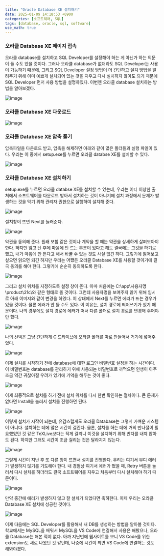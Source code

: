```yaml
---
title: "Oracle Database XE 설치하기"
date: 2025-01-09 14:18:53 +0900
categories: [소프트웨어, SQL]
tags: [database, oracle, sql, software]
use_math: true
---
```


### 오라클 Database XE 페이지 접속
오라클 database를 설치하고 SQL Developer를 설정해야 하는 게 아닌가 하는 의문이 들 수도 있을 것이다. 그러나 오라클 database가 없더라도 SQL Developer는 사용이 가능하기 때문에, 그리고 SQL Developer 설정 방법이 더 간단하고 설치 방법을 알려주기 위해 이미 예쁘게 설치되어 있는 것을 지우고 다시 설치하지 않아도 되기 때문에 SQL Developer 먼저 사용 방법을 설명하였다. 이번엔 오라클 database 설치하는 방법을 알아보겠다.

![image](https://www.dropbox.com/scl/fi/qsyztoiar75ywko5c7knk/2501090002-1.jpg?rlkey=l0rs5ioiznptxc55q3dyc2omv&st=8w26wk32&raw=1)

### 오라클 Database XE 다운로드


![image](https://www.dropbox.com/scl/fi/iutxds0vi9h4707wjx432/2501090002-2.jpg?rlkey=wlxaf9a2zc6krh9nt7dohtwxu&st=2xkgmtra&raw=1)

### 오라클 Database XE 압축 풀기
압축파일을 다운로드 받고, 압축을 해제하면 아래와 같이 많은 폴더들과 실행 파일이 있다. 우리는 이 중에서 setup.exe를 누르면 오라클 databse XE를 설치할 수 있다.

![image](https://www.dropbox.com/scl/fi/eqw9ly69am1p9beacjrbq/2501090002-3.jpg?rlkey=b6v0l2o6869wquk2qlrxhaqpw&st=o0f188m0&raw=1)

### 오라클 Database XE 설치하기
setup.exe를 누르면 오라클 databse XE를 설치할 수 있는데, 우리는 어디 이상한 출처에서 소프트웨어를 다운로드 받아서 설치하는 것이 아니기에 설치 과정에서 문제가 발생하는 것을 막기 위해 관리자 권한으로 실행하여 설치해 준다.

![image](https://www.dropbox.com/scl/fi/lwatfz5vfjaqj2g0avx8z/2501090002-4.jpg?rlkey=xdpn803g622awti23tkc3rzky&st=hvb4m7lf&raw=1)

설치창이 뜨면 Next를 눌러준다.

![image](https://www.dropbox.com/scl/fi/pg9e1dpwuy7gmie28ige2/2501090002-5.jpg?rlkey=raspggowmfx3p1hgi46ydl3ie&st=107rlf5d&raw=1)

약관을 동의해 준다. 원래 보험 같은 것이나 계약을 할 때는 약관을 상세하게 살펴보아야 한다. 하지만 읽고 난 후에 마음에 안 드는 부분이 있다고 해도 결국에는 그것을 하기로 했고, 내가 마음에 안 든다고 해서 바꿀 수 있는 것도 사실 없긴 하다. 그렇기에 읽어보고 싶으면 읽으면 되긴 하지만 우리는 어쨌든 오라클 Database XE를 사용할 것이기에 결국 동의를 해야 한다. 그렇기에 순순히 동의하도록 한다.

![image](https://www.dropbox.com/scl/fi/ybbsli2thjq35ikg3m2yy/2501090002-6.jpg?rlkey=rgh2kichckkdow37apxihu1wb&st=sassqn1y&raw=1)

그리고 설치 위치를 지정하도록 설정 창이 뜬다. 아마 처음에는 C:\app\사용자명\product\21c\와 같은 형태로 뜰 것이다. 그런데 사용자명을 보여주지 않기 위해 임시로 아래 이미지와 같이 변경을 하였다. 이 상태에서 Next를 누르면 에러가 뜨는 경우가 있을 것이다. 물론 에러가 안 뜰 수도 있다. 이 이유는, 설치 경로에 띄어쓰기가 있기 때문이다. 나의 경우에도 설치 경로에 에러가 떠서 다른 폴더로 설치 경로를 변경해 주어야만 했다.

![image](https://www.dropbox.com/scl/fi/fikansq7usbnr8ys81x0n/2501090002-7.jpg?rlkey=0lqlecxuny0an0nmvzb9vo4t9&st=phuh99el&raw=1)

나의 선택은 그냥 간단하게 C 드라이브에 오라클 폴더를 따로 만들어서 거기에 넣어주었다.

![image](https://www.dropbox.com/scl/fi/rqv4qjjoixtcum8t0ncw3/2501090002-8.jpg?rlkey=xtjd4i92k3c5yboc12cyc0pvy&st=bwlw4ig2&raw=1)

이제 설치를 시작하기 전에 database에 대한 로그인 비밀번호 설정을 하는 시간이다. 이 비밀번호는 database를 관리하기 위해 사용되는 비밀번호로 까먹으면 인생이 아주 조금 약간 귀찮아질 우려가 있기에 기억을 해두는 것이 좋다.

![image](https://www.dropbox.com/scl/fi/dzdl7qx8rijg7paotzti2/2501090002-9.jpg?rlkey=4lvz42n20p4mkokb0gze0vgv2&st=9h3fs1ry&raw=1)

이제 최종적으로 설치를 하기 전에 설치 위치를 다시 한번 확인하는 절차이다. 큰 문제가 없다면 Install을 눌러서 설치를 진행하면 된다. 

![image](https://www.dropbox.com/scl/fi/l3os2dt7nmwu0nd328q52/2501090002-10.jpg?rlkey=x3mgxwr5g4ag5cyk9il4birh9&st=0rgr9ryn&raw=1)

이렇게 설치가 시작이 되는데, 유감스럽게도 오라클 Database는 그렇게 가벼운 시스템이 아니다. 설치하는 데에 많은 시간이 걸린다. 물론, 설치를 하는 데에 거의 반나절이 필요했었던 것 같은 TeXLive보다는 적게 걸리니 이것을 설치하기 위해 반차를 내지 않아도 된다. 하지만 그래도 시간이 조금 걸리는 것은 달라지지 않는다.

![image](https://www.dropbox.com/scl/fi/ib100nuk7n9lsvy24cscy/2501090002-11.jpg?rlkey=zorydqfgvl0wreh4s5ceeolkg&st=v1xbd6vc&raw=1)

그렇게 시간이 지난 후 또 다른 창이 뜨면서 설치를 진행한다. 우리는 여기서 부디 에러가 발생하지 않기를 기도해야 한다. 내 경험상 여기서 에러가 떴을 때, Retry 버튼을 눌러서 다시 설치를 하더라도 결국 소프트웨어를 지우고 처음부터 다시 설치해야 하기 때문이다.

![image](https://www.dropbox.com/scl/fi/xs5xfc5qcc9bva90lfy37/2501090002-12.jpg?rlkey=qnnfswvusd93us0a27di5n21s&st=rpzg3mgb&raw=1)

만약 중간에 에러가 발생하지 않고 잘 설치가 되었다면 축하한다. 이제 우리는 오라클 Database XE 설치에 성공한 것이다.

![image](https://www.dropbox.com/scl/fi/qph26w9lkuuu0qwzpg0dh/2501090002-13.jpg?rlkey=nezg0w7bpa1y9qzybnkfo2slr&st=c55n7qqw&raw=1)

이제 다음에는 SQL Developer를 활용해서 새 DB를 생성하는 방법을 알아볼 것이다. 학교에서는 MySQL을 배워서 MySQL을 VS Code에 연결해서 사용은 해봤으나, 오라클 Database는 해본 적이 없다. 아까 지난번에 웹사이트를 보니 VS Code를 위한 extension도 새로 나왔던 것 같던데, 나중에 시간이 되면 VS Code에 연결하는 것도 해봐야겠다.